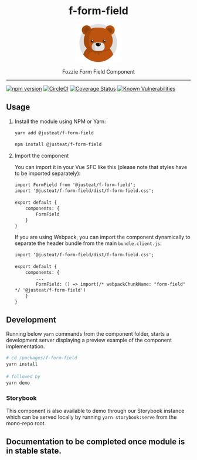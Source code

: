 
<div align="center">
  <h1>f-form-field</h1>

  <img width="125" alt="Fozzie Bear" src="../../bear.png" />

  <p>Fozzie Form Field Component</p>
</div>

---

[![npm version](https://badge.fury.io/js/%40justeat%2Ff-form-field.svg)](https://badge.fury.io/js/%40justeat%2Ff-form-field)
[![CircleCI](https://circleci.com/gh/justeat/fozzie-components.svg?style=svg&circle-token=4c77c1990b98c8e06e01b497bc80f376346f609d)](https://circleci.com/gh/justeat/workflows/fozzie-components)
[![Coverage Status](https://coveralls.io/repos/github/justeat/f-form-field/badge.svg)](https://coveralls.io/github/justeat/f-form-field)
[![Known Vulnerabilities](https://snyk.io/test/github/justeat/f-form-field/badge.svg?targetFile=package.json)](https://snyk.io/test/github/justeat/f-form-field?targetFile=package.json)


## Usage

1.  Install the module using NPM or Yarn:

    ```bash
    yarn add @justeat/f-form-field
    ```

    ```bash
    npm install @justeat/f-form-field
    ```

2.  Import the component

    You can import it in your Vue SFC like this (please note that styles have to be imported separately):

    ```
    import FormField from '@justeat/f-form-field';
    import '@justeat/f-form-field/dist/f-form-field.css';

    export default {
        components: {
            FormField
        }
    }
    ```

    If you are using Webpack, you can import the component dynamically to separate the header bundle from the main `bundle.client.js`:

    ```
    import '@justeat/f-form-field/dist/f-form-field.css';

    export default {
        components: {
            ...
            FormField: () => import(/* webpackChunkName: "form-field" */ '@justeat/f-form-field')
        }
    }

    ```

## Development

Running below `yarn` commands from the component folder, starts a development
server displaying a preview example of the component implementation.

```bash
# cd /packages/f-form-field
yarn install

# followed by
yarn demo
```

### Storybook

This component is also available to demo through our Storybook instance which can be served locally by running `yarn storybook:serve` from the mono-repo root.


## Documentation to be completed once module is in stable state.
